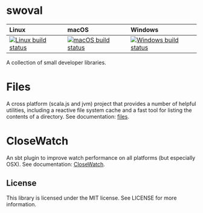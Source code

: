 swoval
===

| Linux | macOS | Windows |
| :---- | :------ | :---- |
[ ![Linux build status][1]][2] | [![macOS build status][3]][4] | [![Windows build status][5]][6] |

[1]: https://travis-ci.org/swoval/swoval.svg?branch=master
[2]: https://travis-ci.org/swoval/swoval
[3]: https://travis-ci.org/swoval/swoval.svg?branch=master
[4]: https://travis-ci.org/swoval/swoval
[5]: https://ci.appveyor.com/api/projects/status/oy6siu8mom9tk8us?svg=true
[6]: https://ci.appveyor.com/project/eatkins/swoval/branch/master

A collection of small developer libraries.

Files
=
A cross platform (scala.js and jvm) project that provides a number of helpful utilities,
including a reactive file system cache and a fast tool for listing the contents of a directory.
See documentation: [files](files/README.md).

CloseWatch
=

An sbt plugin to improve watch performance on all platforms (but especially OSX).
See documentation: [CloseWatch](plugin/README.md).

License
---
This library is licensed under the MIT license. See LICENSE for more information.
